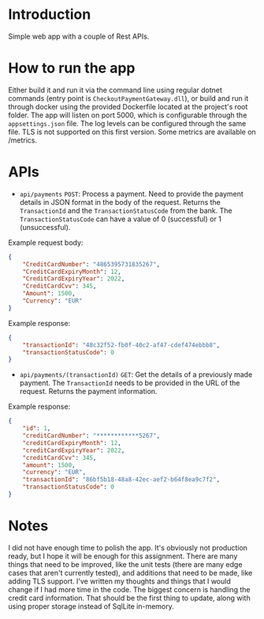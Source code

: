 # Introduction 
Simple web app with a couple of Rest APIs.

# How to run the app
Either build it and run it via the command line using regular dotnet commands (entry point is ```CheckoutPaymentGateway.dll```),
or build and run it through docker using the provided Dockerfile located at the project's root folder. The app will listen on
port 5000, which is configurable through the ```appsettings.json``` file. The log levels can be configured through
the same file. TLS is not supported on this first version. Some metrics are available on /metrics.

# APIs
* ```api/payments``` ```POST```: Process a payment. Need to provide the payment details in JSON format in the 
body of the request. Returns the ```TransactionId``` and the ```TransactionStatusCode``` from the bank. The
```TransactionStatusCode``` can have a value of 0 (successful) or 1 (unsuccessful). 

Example request body:

```JSON
{
	"CreditCardNumber": "4865395731835267",
	"CreditCardExpiryMonth": 12,
	"CreditCardExpiryYear": 2022,
	"CreditCardCvv": 345,
	"Amount": 1500,
	"Currency": "EUR"
}
```

Example response:

```JSON
{
    "transactionId": "48c32f52-fb0f-40c2-af47-cdef474ebbb8",
    "transactionStatusCode": 0
}
```

* ```api/payments/(transactionId)``` ```GET```: Get the details of a previously made payment. The 
```TransactionId``` needs to be provided in the URL of the request. Returns the payment information. 

Example response:

```JSON
{    
    "id": 1,
    "creditCardNumber": "************5267",
    "creditCardExpiryMonth": 12,
    "creditCardExpiryYear": 2022,
    "creditCardCvv": 345,
    "amount": 1500,
    "currency": "EUR",
    "transactionId": "86bf5b18-48a8-42ec-aef2-b64f8ea9c7f2",
    "transactionStatusCode": 0
}
```

# Notes
I did not have enough time to polish the app. It's obviously not production ready, but I hope it will be enough
for this assignment. There are many things that need to be improved, like the unit tests (there are many edge cases
that aren't currently tested), and additions that need to be made, like adding TLS support. I've written my 
thoughts and things that I would change if I had more time in the code. The biggest concern is handling the 
credit card information. That should be the first thing to update, along with using proper storage instead of 
SqlLite in-memory.
